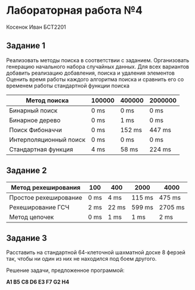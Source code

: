 # Лабораторная работа №4
Косенок Иван БСТ2201

## Задание 1
Реализовать методы поиска в соответствии с заданием.
Организовать генерацию начального набора случайных данных.
Для всех вариантов добавить реализацию добавления, поиска и удаления элементов
Оценить время работы каждого алгоритма поиска и сравнить его со временем работы стандартной функции поиска

| Метод поиска           | 100000 | 400000 | 2000000 |
|------------------------|--------|--------|---------|
| Бинарный поиск         | 0 ms   | 0 ms   | 0 ms    |
| Бинарное дерево        | 0 ms   | 1 ms   | 0 ms    |
| Поиск Фибоначчи        | 0 ms   | 152 ms | 447 ms  |
| Интерполяционный поиск | 0 ms   | 0 ms   | 0 ms    |
| Стандартная функция    | 4 ms   | 58 ms  | 224 ms  |

## Задание 2

| Метод рехеширования | 100 | 400 | 2000 | 4000 |
| ------------------- | --- | --- | ---- | ---- |
| Простое рехеширование | 0 ms | 4 ms | 115 ms | 475 ms |
| Рехеширование ГСЧ | 2 ms | 22 ms | 599 ms | 2705 ms |
| Метод цепочек | 0 ms | 1 ms | 1 ms | 2 ms |

## Задание 3
Расставить на стандартной 64-клеточной шахматной доске
8 ферзей так, чтобы ни один из них не находился под боем другого.

Решение задачи, предложенное программой:

**A1 B5 C8 D6 E3 F7 G2 H4**
